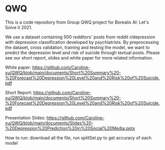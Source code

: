 # QWQ

This is a code repository from Group QWQ project for Borealis AI: Let's Solve it 2021.

We use a dataset containing 500 redditors' posts from reddit r/depression with depression classification developed by psychiatrists.  By preprocessing the dataset, cross validation, training and testing the model, we want to predict the depression level and risk of suicide through textual posts. Please see our short report, slides and white paper for more related information. 

White paper:
https://github.com/Caroline-xu/QWQ/blob/main/documents/Short%20Summary%20-%20Forecast%20Depression%20Level%20and%20Risk%20of%20Suicide.pdf

Short Report: 
https://github.com/Caroline-xu/QWQ/blob/main/documents/Short%20Summary%20-%20Forecast%20Depression%20Level%20and%20Risk%20of%20Suicide.pdf

Presentation Slides:
https://github.com/Caroline-xu/QWQ/blob/main/documents/Slides%20-%20Depression%20Prediction%20in%20Social%20Media.pptx

How to run:
download all the file, run splitSet.py to get accuracy of each model


